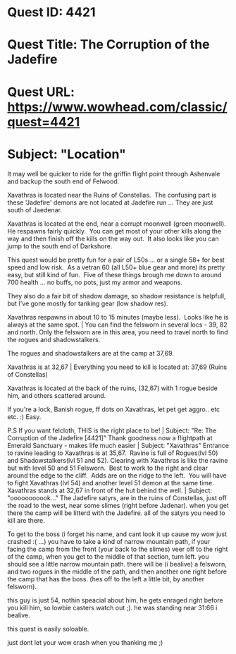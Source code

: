 # Quest ID: 4421
# Quest Title: The Corruption of the Jadefire
# Quest URL: https://www.wowhead.com/classic/quest=4421
# Subject: "Location"
It may well be quicker to ride for the griffin flight point through Ashenvale and backup the south end of Felwood. 

Xavathras is located near the Ruins of Constellas.  The confusing part is these 'Jadefire' demons are not located at Jadefire run ... They are just south of Jaedenar. 

Xavathras is located at the end, near a corrupt moonwell (green moonwell).  He respawns fairly quickly.  You can get most of your other kills along the way and then finish off the kills on the way out.  It also looks like you can jump to the south end of Darkshore.

This quest would be pretty fun for a pair of L50s ... or a single 58+ for best speed and low risk.  As a vetran 60 (all L50+ blue gear and more) its pretty easy, but still kind of fun.  Five of these things brough me down to around 700 health ... no buffs, no pots, just my armor and weapons.

They also do a fair bit of shadow damage, so shadow resistance is helpfull, but I've gone mostly for tanking gear (low shadow res).

Xavathras respawns in about 10 to 15 minutes (maybe less).  Looks like he is always at the same spot. | You can find the felsworn in several locs - 39, 82 and north.
Only the felsworn are in this area, you need to travel north to find the rogues and shadowstalkers.

The rogues and shadowstalkers are at the camp at 37,69.

Xavathras is at 32,67 | Everything you need to kill is located at:
37,69 (Ruins of Constellas)

Xavathras is located at the back of the ruins, (32,67) with 1 rogue beside him, and others scattered around.

If you're a lock, Banish rogue, ff dots on Xavathras, let pet get aggro.. etc etc. :) Easy.

P.S If you want felcloth, THIS is the right place to be! | Subject: "Re: The Corruption of the Jadefire [4421]"
Thank goodness now a flightpath at Emerald Sanctuary - makes life much easier | Subject: "Xavathras"
Entrance to ravine leading to Xavathras is at 35,67.  Ravine is full of Rogues(lvl 50) and Shadowstalkers(lvl 51 and 52).
Clearing with Xavathras is like the ravine but with level 50 and 51 Felsworn.  Best to work to the right and clear around the edge to the cliff.  Adds are on the ridge to the left.  You will have to fight Xavathras (lvl 54) and another level 51 demon at the same time.
Xavathras stands at 32,67 in front of the hut behind the well. | Subject: "ooooooooook..."
The Jadefire satyrs, are in the ruins of Constellas, just off the road to the west, near some slimes (right before Jadenar). when you get there the camp will be litterd with the Jadefire. all of the satyrs you need to kill are there.

To get to the boss (i forget his name, and cant look it up cause my wow just crashed :( ...) you have to take a kind of narrow mountain path, if your facing the camp from the front (your back to the slimes) veer off to the right of the camp, when you get to the middle of that section, turn left. you should see a little narrow mountain path. there will be (i bealive) a felsworn, and two rogues in the middle of the path, and then another one right before the camp that has the boss. (hes off to the left a little bit, by another felsworn).

this guy is just 54, nothin speacial about him, he gets enraged right before you kill him, so lowbie casters watch out ;). he was standing near 31:66 i bealive.

this quest is easily soloable.

just dont let your wow crash when you thanking me ;)